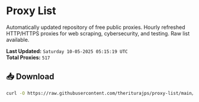 # Proxy List

Automatically updated repository of free public proxies. Hourly refreshed HTTP/HTTPS proxies for web scraping, cybersecurity, and testing. Raw list available.

**Last Updated:** `Saturday 10-05-2025 05:15:19 UTC`  
**Total Proxies:** `517`

## 📥 Download
```bash
curl -O https://raw.githubusercontent.com/theriturajps/proxy-list/main/proxies.txt

